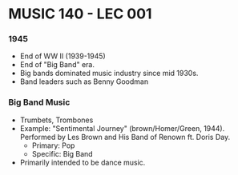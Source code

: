 # MUSIC 140 - LEC 001
### 1945
- End of WW II (1939-1945)
- End of "Big Band" era.
- Big bands dominated music industry since mid 1930s.
- Band leaders such as Benny Goodman

### Big Band Music
- Trumbets, Trombones
- Example: "Sentimental Journey" (brown/Homer/Green, 1944). Performed by Les Brown and His Band of Renown ft. Doris Day.
  - Primary: Pop
  - Specific: Big Band
- Primarily intended to be dance music.
<!--stackedit_data:
eyJoaXN0b3J5IjpbNDE4NjM3MjU2LC0xMjgxNDEzNjZdfQ==
-->